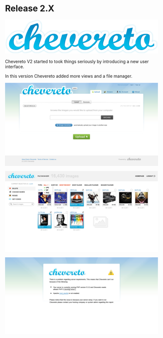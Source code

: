 # Release 2.X

![logo](../src/2.X/logo.png)

Chevereto V2 started to took things seriously by introducing a new user interface.

In this version Chevereto added more views and a file manager.

![Home](../src/2.X/home.jpg "Home")

![File manager](../src/2.X/file-manager.jpg "File manager")

![System](../src/2.X/system.jpg "System")

